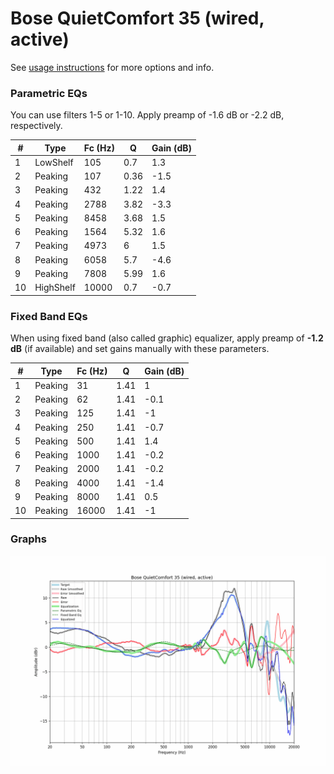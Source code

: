 # Bose QuietComfort 35 (wired, active)
See [usage instructions](https://github.com/jaakkopasanen/AutoEq#usage) for more options and info.

### Parametric EQs
You can use filters 1-5 or 1-10. Apply preamp of -1.6 dB or -2.2 dB, respectively.

|   # | Type      |   Fc (Hz) |    Q |   Gain (dB) |
|-----|-----------|-----------|------|-------------|
|   1 | LowShelf  |       105 | 0.7  |         1.3 |
|   2 | Peaking   |       107 | 0.36 |        -1.5 |
|   3 | Peaking   |       432 | 1.22 |         1.4 |
|   4 | Peaking   |      2788 | 3.82 |        -3.3 |
|   5 | Peaking   |      8458 | 3.68 |         1.5 |
|   6 | Peaking   |      1564 | 5.32 |         1.6 |
|   7 | Peaking   |      4973 | 6    |         1.5 |
|   8 | Peaking   |      6058 | 5.7  |        -4.6 |
|   9 | Peaking   |      7808 | 5.99 |         1.6 |
|  10 | HighShelf |     10000 | 0.7  |        -0.7 |

### Fixed Band EQs
When using fixed band (also called graphic) equalizer, apply preamp of **-1.2 dB** (if available) and set gains manually with these parameters.

|   # | Type    |   Fc (Hz) |    Q |   Gain (dB) |
|-----|---------|-----------|------|-------------|
|   1 | Peaking |        31 | 1.41 |         1   |
|   2 | Peaking |        62 | 1.41 |        -0.1 |
|   3 | Peaking |       125 | 1.41 |        -1   |
|   4 | Peaking |       250 | 1.41 |        -0.7 |
|   5 | Peaking |       500 | 1.41 |         1.4 |
|   6 | Peaking |      1000 | 1.41 |        -0.2 |
|   7 | Peaking |      2000 | 1.41 |        -0.2 |
|   8 | Peaking |      4000 | 1.41 |        -1.4 |
|   9 | Peaking |      8000 | 1.41 |         0.5 |
|  10 | Peaking |     16000 | 1.41 |        -1   |

### Graphs
![](./Bose%20QuietComfort%2035%20(wired,%20active).png)
